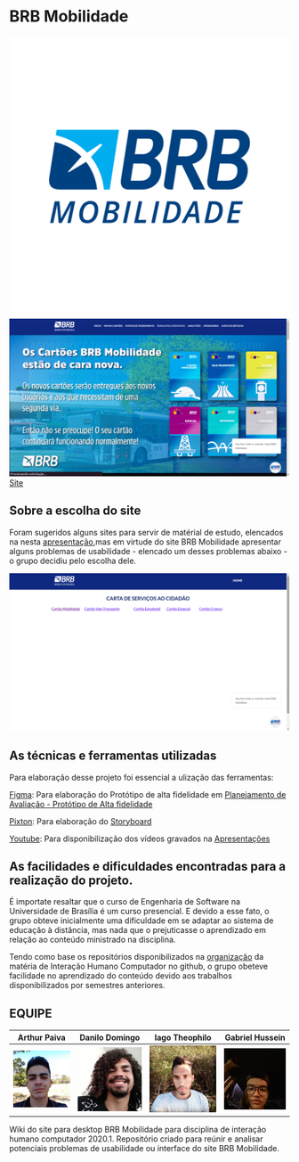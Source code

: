 # BRB Mobilidade
![alt text](images/brblogo.png)
![alt text](images/brbSite.png)
[Site](https://mobilidade.brb.com.br/)


## Sobre a escolha do site
  Foram sugeridos alguns sites para servir de matérial de estudo, elencados na nesta [apresentação](https://interacao-humano-computador.github.io/2020.1-BRBMobilidade/apresenta%C3%A7%C3%B5es/apresentacoes/#planejamento-do-projeto),mas em virtude do site BRB Mobilidade apresentar alguns problemas de usabilidade - elencado um desses problemas abaixo - o grupo decidiu pelo escolha dele.


![alt text](images/bugSite.png)

## As técnicas e ferramentas utilizadas

Para elaboração desse projeto foi essencial a ulização das ferramentas:

[Figma](https://www.figma.com/): Para elaboração do Protótipo de alta fidelidade em [Planejamento de Avaliação - Protótipo de Alta fidelidade](https://interacao-humano-computador.github.io/2020.1-BRBMobilidade/prototipacao/planejamentoPrototipoAltaFidelidade/)

[Pixton](https://www.pixton.com/): Para elaboração do [Storyboard](https://interacao-humano-computador.github.io/2020.1-BRBMobilidade/planejamento/storyboard/)

[Youtube](https://www.youtube.com/): Para disponibilização dos vídeos gravados na [Apresentações](https://interacao-humano-computador.github.io/2020.1-BRBMobilidade/apresenta%C3%A7%C3%B5es/apresentacoes/)

## As facilidades e dificuldades encontradas para a realização do projeto.

É importate resaltar que o curso de Engenharia de Software na Universidade de Brasília é um curso presencial. E devido a esse fato, o grupo obteve inicialmente uma dificuldade em se adaptar ao sistema de educação à distância, mas nada que o prejuticasse o aprendizado em relação ao conteúdo ministrado na disciplina.

Tendo como base os repositórios disponibilizados na [organização](https://github.com/Interacao-Humano-Computador) da matéria de Interação Humano Computador no github, o grupo obeteve facilidade no aprendizado do conteúdo devido aos trabalhos disponibilizados por semestres anteriores.


## EQUIPE

Arthur Paiva | Danilo Domingo | Iago Theophilo | Gabriel Hussein
:-------------------------:|:-------------------------:|:-------------------------:|:-------------------------:
![](images/paiva.jpg)  |  ![](images/domingo.jpg) |  ![](images/theophilo.jpg)|  ![](images/hussein.jpg)


Wiki do site para desktop BRB Mobilidade para disciplina de interação humano computador 2020.1. Repositório criado para reúnir e analisar potenciais problemas de usabilidade ou interface do site BRB Mobilidade.